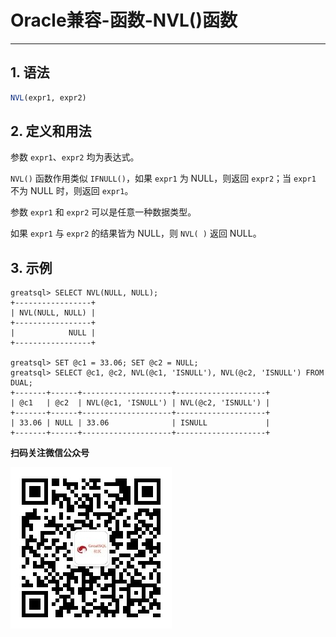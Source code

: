 # Oracle兼容-函数-NVL()函数
---


## 1. 语法

```sql
NVL(expr1, expr2)
```

## 2. 定义和用法
参数 `expr1`、`expr2` 均为表达式。

`NVL()` 函数作用类似 `IFNULL()`，如果 `expr1` 为 NULL，则返回 `expr2`；当 `expr1` 不为 NULL 时，则返回 `expr1`。

参数 `expr1` 和 `expr2` 可以是任意一种数据类型。

如果 `expr1` 与 `expr2` 的结果皆为 NULL，则 `NVL( )` 返回 NULL。


## 3. 示例
```
greatsql> SELECT NVL(NULL, NULL);
+-----------------+
| NVL(NULL, NULL) |
+-----------------+
|            NULL |
+-----------------+

greatsql> SET @c1 = 33.06; SET @c2 = NULL;
greatsql> SELECT @c1, @c2, NVL(@c1, 'ISNULL'), NVL(@c2, 'ISNULL') FROM DUAL;
+-------+------+--------------------+--------------------+
| @c1   | @c2  | NVL(@c1, 'ISNULL') | NVL(@c2, 'ISNULL') |
+-------+------+--------------------+--------------------+
| 33.06 | NULL | 33.06              | ISNULL             |
+-------+------+--------------------+--------------------+
```





**扫码关注微信公众号**

![greatsql-wx](../../greatsql-wx.jpg)
